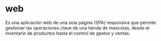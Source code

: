 # web
Es una aplicación web de una sola página (SPA) responsiva que permite gestionar las operaciones clave de una tienda de mascotas, desde el inventario de productos hasta el control de gastos y ventas.
